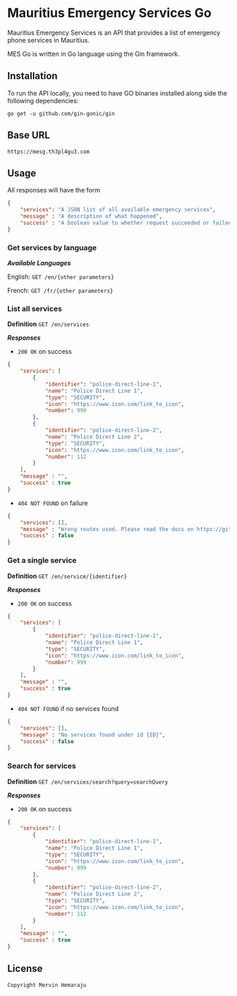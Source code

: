 # Mauritius Emergency Services Go

Mauritius Emergency Services is an API that provides a list of emergency phone services in Mauritius.

MES Go is written in Go language using the Gin framework.

## Installation

To run the API locally, you need to have GO binaries installed along side the following dependencies:

`go get -u github.com/gin-gonic/gin`

## Base URL

`https://mesg.th3pl4gu3.com`

## Usage

All responses will have the form

```json
{
    "services": "A JSON list of all available emergency services",
    "message" : "A description of what happened",
    "success" : "A boolean value to whether request succeeded or failed"
}
```

### Get services by language

***Available Languages***

English: `GET /en/{other parameters}`

French: `GET /fr/{other parameters}`

### List all services

**Definition**
`GET /en/services`

***Responses***

- `200 OK` on success

```json
{
    "services": [
        {
            "identifier": "police-direct-line-1",
            "name": "Police Direct Line 1",
            "type": "SECURITY",
            "icon": "https://www.icon.com/link_to_icon",
            "number": 999
        },
        {
            "identifier": "police-direct-line-2",
            "name": "Police Direct Line 2",
            "type": "SECURITY",
            "icon": "https://www.icon.com/link_to_icon",
            "number": 112
        }
    ],
    "message" : "",
    "success" : true
}
```

- `404 NOT FOUND` on failure

```json
{
    "services": [],
    "message" : "Wrong routes used. Please read the docs on https://github.com/mervin16/Mauritius-Emergency-Services-Api-Go",
    "success" : false
}
```

### Get a single service

**Definition**
`GET /en/service/{identifier}`

***Responses***

- `200 OK` on success

```json
{
    "services": [
        {
            "identifier": "police-direct-line-1",
            "name": "Police Direct Line 1",
            "type": "SECURITY",
            "icon": "https://www.icon.com/link_to_icon",
            "number": 999
        }
    ],
    "message" : "",
    "success" : true
}
```

- `404 NOT FOUND` if no services found

```json
{
    "services": [],
    "message" : "No services found under id {ID}",
    "success" : false
}
```

### Search for services

**Definition**
`GET /en/services/search?query=searchQuery`

***Responses***

- `200 OK` on success

```json
{
    "services": [
        {
            "identifier": "police-direct-line-1",
            "name": "Police Direct Line 1",
            "type": "SECURITY",
            "icon": "https://www.icon.com/link_to_icon",
            "number": 999
        },
        {
            "identifier": "police-direct-line-2",
            "name": "Police Direct Line 2",
            "type": "SECURITY",
            "icon": "https://www.icon.com/link_to_icon",
            "number": 112
        }
    ],
    "message" : "",
    "success" : true
}
```

## License

```
Copyright Mervin Hemaraju

```
